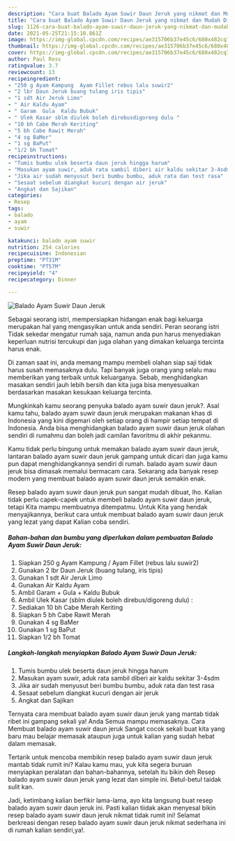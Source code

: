 ```yaml
---
description: "Cara buat Balado Ayam Suwir Daun Jeruk yang nikmat dan Mudah Dibuat"
title: "Cara buat Balado Ayam Suwir Daun Jeruk yang nikmat dan Mudah Dibuat"
slug: 1126-cara-buat-balado-ayam-suwir-daun-jeruk-yang-nikmat-dan-mudah-dibuat
date: 2021-05-25T21:15:10.861Z
image: https://img-global.cpcdn.com/recipes/ae315706b37e45c6/680x482cq70/balado-ayam-suwir-daun-jeruk-foto-resep-utama.jpg
thumbnail: https://img-global.cpcdn.com/recipes/ae315706b37e45c6/680x482cq70/balado-ayam-suwir-daun-jeruk-foto-resep-utama.jpg
cover: https://img-global.cpcdn.com/recipes/ae315706b37e45c6/680x482cq70/balado-ayam-suwir-daun-jeruk-foto-resep-utama.jpg
author: Paul Ross
ratingvalue: 3.7
reviewcount: 13
recipeingredient:
- "250 g Ayam Kampung  Ayam Fillet rebus lalu suwir2"
- "2 lbr Daun Jeruk buang tulang iris tipis"
- "1 sdt Air Jeruk Limo"
- " Air Kaldu Ayam"
- " Garam  Gula  Kaldu Bubuk"
- " Ulek Kasar sblm diulek boleh direbusdigoreng dulu "
- "10 bh Cabe Merah Keriting"
- "5 bh Cabe Rawit Merah"
- "4 sg BaMer"
- "1 sg BaPut"
- "1/2 bh Tomat"
recipeinstructions:
- "Tumis bumbu ulek beserta daun jeruk hingga harum"
- "Masukan ayam suwir, aduk rata sambil diberi air kaldu sekitar 3-4sdm"
- "Jika air sudah menyusut beri bumbu bumbu, aduk rata dan test rasa"
- "Sesaat sebelum diangkat kucuri dengan air jeruk"
- "Angkat dan Sajikan"
categories:
- Resep
tags:
- balado
- ayam
- suwir

katakunci: balado ayam suwir 
nutrition: 254 calories
recipecuisine: Indonesian
preptime: "PT31M"
cooktime: "PT57M"
recipeyield: "4"
recipecategory: Dinner

---
```



![Balado Ayam Suwir Daun Jeruk](https://img-global.cpcdn.com/recipes/ae315706b37e45c6/680x482cq70/balado-ayam-suwir-daun-jeruk-foto-resep-utama.jpg)

Sebagai seorang istri, mempersiapkan hidangan enak bagi keluarga merupakan hal yang mengasyikan untuk anda sendiri. Peran seorang istri Tidak sekedar mengatur rumah saja, namun anda pun harus menyediakan keperluan nutrisi tercukupi dan juga olahan yang dimakan keluarga tercinta harus enak.

Di zaman  saat ini, anda memang mampu membeli olahan siap saji tidak harus susah memasaknya dulu. Tapi banyak juga orang yang selalu mau memberikan yang terbaik untuk keluarganya. Sebab, menghidangkan masakan sendiri jauh lebih bersih dan kita juga bisa menyesuaikan berdasarkan masakan kesukaan keluarga tercinta. 



Mungkinkah kamu seorang penyuka balado ayam suwir daun jeruk?. Asal kamu tahu, balado ayam suwir daun jeruk merupakan makanan khas di Indonesia yang kini digemari oleh setiap orang di hampir setiap tempat di Indonesia. Anda bisa menghidangkan balado ayam suwir daun jeruk olahan sendiri di rumahmu dan boleh jadi camilan favoritmu di akhir pekanmu.

Kamu tidak perlu bingung untuk memakan balado ayam suwir daun jeruk, lantaran balado ayam suwir daun jeruk gampang untuk dicari dan juga kamu pun dapat menghidangkannya sendiri di rumah. balado ayam suwir daun jeruk bisa dimasak memalui bermacam cara. Sekarang ada banyak resep modern yang membuat balado ayam suwir daun jeruk semakin enak.

Resep balado ayam suwir daun jeruk pun sangat mudah dibuat, lho. Kalian tidak perlu capek-capek untuk membeli balado ayam suwir daun jeruk, tetapi Kita mampu membuatnya ditempatmu. Untuk Kita yang hendak menyajikannya, berikut cara untuk membuat balado ayam suwir daun jeruk yang lezat yang dapat Kalian coba sendiri.

<!--inarticleads1-->

##### Bahan-bahan dan bumbu yang diperlukan dalam pembuatan Balado Ayam Suwir Daun Jeruk:

1. Siapkan 250 g Ayam Kampung / Ayam Fillet (rebus lalu suwir2)
1. Gunakan 2 lbr Daun Jeruk (buang tulang, iris tipis)
1. Gunakan 1 sdt Air Jeruk Limo
1. Gunakan  Air Kaldu Ayam
1. Ambil  Garam + Gula + Kaldu Bubuk
1. Ambil  Ulek Kasar (sblm diulek boleh direbus/digoreng dulu) :
1. Sediakan 10 bh Cabe Merah Keriting
1. Siapkan 5 bh Cabe Rawit Merah
1. Gunakan 4 sg BaMer
1. Gunakan 1 sg BaPut
1. Siapkan 1/2 bh Tomat




<!--inarticleads2-->

##### Langkah-langkah menyiapkan Balado Ayam Suwir Daun Jeruk:

1. Tumis bumbu ulek beserta daun jeruk hingga harum
1. Masukan ayam suwir, aduk rata sambil diberi air kaldu sekitar 3-4sdm
1. Jika air sudah menyusut beri bumbu bumbu, aduk rata dan test rasa
1. Sesaat sebelum diangkat kucuri dengan air jeruk
1. Angkat dan Sajikan




Ternyata cara membuat balado ayam suwir daun jeruk yang mantab tidak ribet ini gampang sekali ya! Anda Semua mampu memasaknya. Cara Membuat balado ayam suwir daun jeruk Sangat cocok sekali buat kita yang baru mau belajar memasak ataupun juga untuk kalian yang sudah hebat dalam memasak.

Tertarik untuk mencoba membikin resep balado ayam suwir daun jeruk mantab tidak rumit ini? Kalau kamu mau, yuk kita segera buruan menyiapkan peralatan dan bahan-bahannya, setelah itu bikin deh Resep balado ayam suwir daun jeruk yang lezat dan simple ini. Betul-betul taidak sulit kan. 

Jadi, ketimbang kalian berfikir lama-lama, ayo kita langsung buat resep balado ayam suwir daun jeruk ini. Pasti kalian tiidak akan menyesal bikin resep balado ayam suwir daun jeruk nikmat tidak rumit ini! Selamat berkreasi dengan resep balado ayam suwir daun jeruk nikmat sederhana ini di rumah kalian sendiri,ya!.

